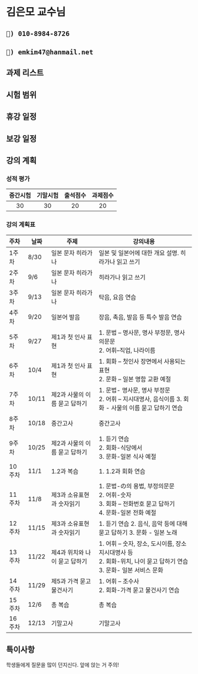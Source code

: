 # 김은모 교수님

## `📱) 010-8984-8726`    

## `📩) emkim47@hanmail.net`    

## 과제 리스트    

## 시험 범위

## 휴강 일정

## 보강 일정

## 강의 계획

### 성적 평가 
|중간시험|기말시험|출석점수|과제점수|
|:---:|:---:|:-----:|:--------:|
|30|30|20|20|

### 강의 계획표

|주차|날짜|주제|강의내용|
|:---|---|-----|--------|
|1주차|8/30|일본 문자 히라가나|일본 및 일본어에 대한 개요 설명. 히라가나 읽고 쓰기|
|2주차|9/6|일본 문자 히라가나|히라가나 읽고 쓰기|
|3주차|9/13|일본 문자 히라가나|탁음, 요음 연습|
|4주차|9/20|일본어 발음|장음, 촉음, 발음 등 특수 발음 연습 |
|5주차|9/27|제1과 첫 인사 표현|1. 문법 – 명사문, 명사 부정문, 명사 의문문<br> 2. 어휘–직업, 나라이름|
|6주차|10/4|제1과 첫 인사 표현|1. 회화 – 첫인사 장면에서 사용되는 표현<br>  2. 문화 – 일본 명함 교환 예절|
|7주차|10/11|제2과 사물의 이름 묻고 답하기|1. 문법- 명사문, 명사 부정문<br> 2. 어휘 – 지시대명사, 음식이름 3. 회화 - 사물의 이름 묻고 답하기 연습|
|8주차|10/18|중간고사|중간고사|
|9주차|10/25|제2과 사물의 이름 묻고 답하기|1. 듣기 연습<br> 2. 회화-식당에서<br> 3. 문화-일본 식사 예절|
|10주차|11/1|1.2과 복습|1. 1.2과 회화 연습|
|11주차|11/8|제3과 소유표현과 숫자읽기|1. 문법-の의 용법, 부정의문문 <br>2. 어휘-숫자<br> 3. 회화 – 전화번호 묻고 답하기 <br>4. 문화-일본 전화 예절|
|12주차|11/15|제3과 소유표현과 숫자읽기|1. 듣기 연습 2. 음식, 음악 등에 대해 묻고 답하기 3. 문화 - 일본 노래|
|13주차|11/22|제4과 위치와 나이 묻고 답하기|1. 어휘 – 숫자, 장소, 도시이름, 장소 지시대명사 등 <br>2. 회화-위치, 나이 묻고 답하기 연습 <br>3. 문화- 일본 서비스 문화|
|14주차|11/29|제5과 가격 묻고 물건사기|1. 어휘 – 조수사 <br>2. 회화-가격 묻고 물건사기 연습|
|15주차|12/6|총 복습|총 복습|
|16주차|12/13|기말고사|기말고사|

## 특이사항

학생들에게 질문을 많이 던지신다. 앞에 앉는 거 주의!      